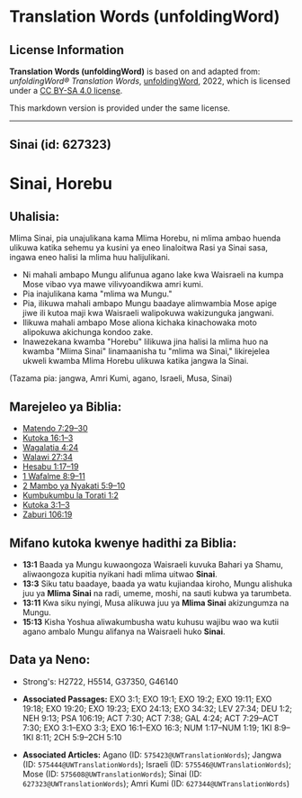 # Translation Words (unfoldingWord)

## License Information

**Translation Words (unfoldingWord)** is based on and adapted from: _unfoldingWord® Translation Words_, [unfoldingWord](https://unfoldingword.org/utw), 2022, which is licensed under a [CC BY-SA 4.0 license](https://creativecommons.org/licenses/by-sa/4.0/legalcode.en).

This markdown version is provided under the same license.



--------------------------------

## Sinai (id: 627323)

Sinai, Horebu
=============

Uhalisia:
---------

Mlima Sinai, pia unajulikana kama Mlima Horebu, ni mlima ambao huenda ulikuwa katika sehemu ya kusini ya eneo linaloitwa Rasi ya Sinai sasa, ingawa eneo halisi la mlima huu halijulikani.

* Ni mahali ambapo Mungu alifunua agano lake kwa Waisraeli na kumpa Mose vibao vya mawe vilivyoandikwa amri kumi.
* Pia inajulikana kama "mlima wa Mungu."
* Pia, ilikuwa mahali ambapo Mungu baadaye alimwambia Mose apige jiwe ili kutoa maji kwa Waisraeli walipokuwa wakizunguka jangwani.
* Ilikuwa mahali ambapo Mose aliona kichaka kinachowaka moto alipokuwa akichunga kondoo zake.
* Inawezekana kwamba "Horebu" lilikuwa jina halisi la mlima huo na kwamba "Mlima Sinai" linamaanisha tu "mlima wa Sinai," likirejelea ukweli kwamba Mlima Horebu ulikuwa katika jangwa la Sinai.

(Tazama pia: jangwa, Amri Kumi, agano, Israeli, Musa, Sinai)

Marejeleo ya Biblia:
--------------------

* [Matendo 7:29–30](https://ref.ly/Acts7:29-Acts7:30)
* [Kutoka 16:1–3](https://ref.ly/Exod16:1-Exod16:3)
* [Wagalatia 4:24](https://ref.ly/Gal4:24)
* [Walawi 27:34](https://ref.ly/Lev27:34)
* [Hesabu 1:17–19](https://ref.ly/Num1:17-Num1:19)
* [1 Wafalme 8:9–11](https://ref.ly/1Kgs8:9-1Kgs8:11)
* [2 Mambo ya Nyakati 5:9–10](https://ref.ly/2Chr5:9-2Chr5:10)
* [Kumbukumbu la Torati 1:2](https://ref.ly/Deut1:2)
* [Kutoka 3:1–3](https://ref.ly/Exod3:1-Exod3:3)
* [Zaburi 106:19](https://ref.ly/Ps106:19)

Mifano kutoka kwenye hadithi za Biblia:
---------------------------------------

* **13:1** Baada ya Mungu kuwaongoza Waisraeli kuvuka Bahari ya Shamu, aliwaongoza kupitia nyikani hadi mlima uitwao **Sinai**.
* **13:3** Siku tatu baadaye, baada ya watu kujiandaa kiroho, Mungu alishuka juu ya **Mlima Sinai** na radi, umeme, moshi, na sauti kubwa ya tarumbeta.
* **13:11** Kwa siku nyingi, Musa alikuwa juu ya **Mlima Sinai** akizungumza na Mungu.
* **15:13** Kisha Yoshua aliwakumbusha watu kuhusu wajibu wao wa kutii agano ambalo Mungu alifanya na Waisraeli huko **Sinai**.

Data ya Neno:
-------------

* Strong's: H2722, H5514, G37350, G46140

* **Associated Passages:** EXO 3:1; EXO 19:1; EXO 19:2; EXO 19:11; EXO 19:18; EXO 19:20; EXO 19:23; EXO 24:13; EXO 34:32; LEV 27:34; DEU 1:2; NEH 9:13; PSA 106:19; ACT 7:30; ACT 7:38; GAL 4:24; ACT 7:29–ACT 7:30; EXO 3:1–EXO 3:3; EXO 16:1–EXO 16:3; NUM 1:17–NUM 1:19; 1KI 8:9–1KI 8:11; 2CH 5:9–2CH 5:10
* **Associated Articles:** Agano (ID: `575423@UWTranslationWords`); Jangwa (ID: `575444@UWTranslationWords`); Israeli (ID: `575546@UWTranslationWords`); Mose (ID: `575608@UWTranslationWords`); Sinai (ID: `627323@UWTranslationWords`); Amri Kumi (ID: `627344@UWTranslationWords`)

